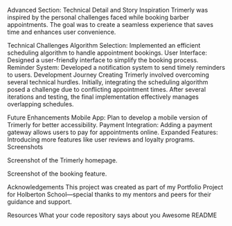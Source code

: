Advanced Section: Technical Detail and Story
Inspiration
Trimerly was inspired by the personal challenges faced while booking barber appointments. The goal was to create a seamless experience that saves time and enhances user convenience.

Technical Challenges
Algorithm Selection: Implemented an efficient scheduling algorithm to handle appointment bookings.
User Interface: Designed a user-friendly interface to simplify the booking process.
Reminder System: Developed a notification system to send timely reminders to users.
Development Journey
Creating Trimerly involved overcoming several technical hurdles. Initially, integrating the scheduling algorithm posed a challenge due to conflicting appointment times. After several iterations and testing, the final implementation effectively manages overlapping schedules.

Future Enhancements
Mobile App: Plan to develop a mobile version of Trimerly for better accessibility.
Payment Integration: Adding a payment gateway allows users to pay for appointments online.
Expanded Features: Introducing more features like user reviews and loyalty programs.
Screenshots

Screenshot of the Trimerly homepage.


Screenshot of the booking feature.

Acknowledgements
This project was created as part of my Portfolio Project for Holberton School—special thanks to my mentors and peers for their guidance and support.

Resources
What your code repository says about you
Awesome README
